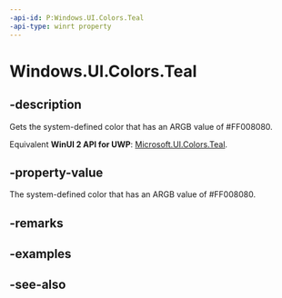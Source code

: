 ```yaml
---
-api-id: P:Windows.UI.Colors.Teal
-api-type: winrt property
---
```


<!-- Property syntax
public Windows.UI.Color Teal { get; }
-->

# Windows.UI.Colors.Teal

## -description

Gets the system-defined color that has an ARGB value of #FF008080.

Equivalent **WinUI 2 API for UWP**: [Microsoft.UI.Colors.Teal](/windows/winui/api/microsoft.ui.colors.teal).

## -property-value

The system-defined color that has an ARGB value of #FF008080.

## -remarks

## -examples

## -see-also
